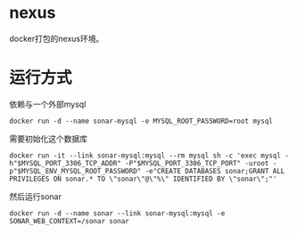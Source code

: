 # nexus

docker打包的nexus环境。

# 运行方式

依赖与一个外部mysql

	docker run -d --name sonar-mysql -e MYSQL_ROOT_PASSWORD=root mysql

需要初始化这个数据库

	docker run -it --link sonar-mysql:mysql --rm mysql sh -c 'exec mysql -h"$MYSQL_PORT_3306_TCP_ADDR" -P"$MYSQL_PORT_3306_TCP_PORT" -uroot -p"$MYSQL_ENV_MYSQL_ROOT_PASSWORD" -e"CREATE DATABASES sonar;GRANT ALL PRIVILEGES ON sonar.* TO \"sonar\"@\"%\" IDENTIFIED BY \"sonar\";"'

然后运行sonar

	docker run -d --name sonar --link sonar-mysql:mysql -e SONAR_WEB_CONTEXT=/sonar sonar